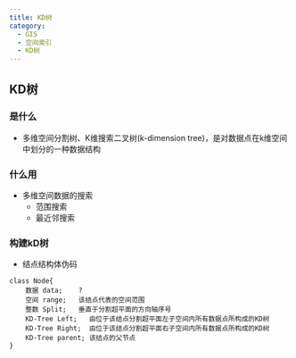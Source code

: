 ```yaml
---
title: KD树
category:
  - GIS
  - 空间索引
  - KD树
---
```

## KD树
### 是什么
- 多维空间分割树、K维搜索二叉树(k-dimension tree)，是对数据点在k维空间中划分的一种数据结构
### 什么用
- 多维空间数据的搜索
  - 范围搜索
  - 最近邻搜索
### 构建kD树
- 结点结构体伪码
```
class Node{
    数据 data;    ?
    空间 range;   该结点代表的空间范围
    整数 Split;   垂直于分割超平面的方向轴序号
    KD-Tree Left;   由位于该结点分割超平面左子空间内所有数据点所构成的KD树
    KD-Tree Right;  由位于该结点分割超平面右子空间内所有数据点所构成的KD树
    KD-Tree parent; 该结点的父节点
}
```